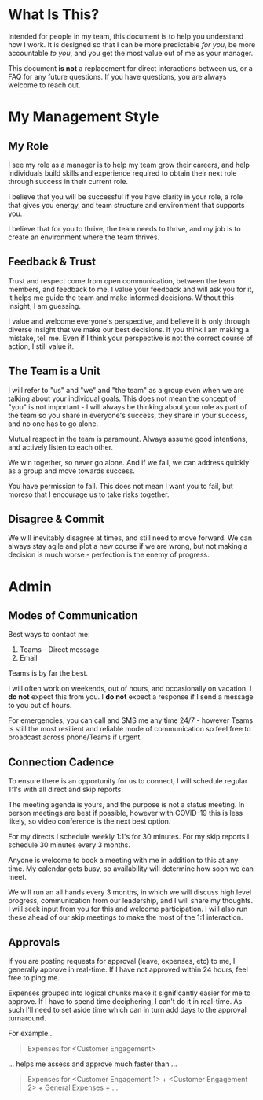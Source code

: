 # What Is This?
Intended for people in my team, this document is to help you understand how I work.  It is designed so that I can be more predictable *for you*, be more accountable *to you*, and you get the most value out of me as your manager. 

This document **is not** a replacement for direct interactions between us, or a FAQ for any future questions.  If you have questions, you are always welcome to reach out.

# My Management Style
## My Role
I see my role as a manager is to help my team grow their careers, and help individuals build skills and experience required to obtain their next role through success in their current role.

I believe that you will be successful if you have clarity in your role, a role that gives you energy, and team structure and environment that supports you.

I believe that for you to thrive, the team needs to thrive, and my job is to create an environment where the team thrives.

## Feedback & Trust
Trust and respect come from open communication, between the team members, and feedback to me.  I value your feedback and will ask you for it, it helps me guide the team and make informed decisions.  Without this insight, I am guessing.

I value and welcome everyone's perspective, and believe it is only through diverse insight that we make our best decisions.  If you think I am making a mistake, tell me.  Even if I think your perspective is not the correct course of action, I still value it.  

## The Team is a Unit
I will refer to "us" and "we" and "the team" as a group even when we are talking about your individual goals.  This does not mean the concept of "you" is not important - I will always be thinking about your role as part of the team so you share in everyone's success, they share in your success, and no one has to go alone.

Mutual respect in the team is paramount.  Always assume good intentions, and actively listen to each other.

We win together, so never go alone.  And if we fail, we can address quickly as a group and move towards success.

You have permission to fail.  This does not mean I want you to fail, but moreso that I encourage us to take risks together.

## Disagree & Commit
We will inevitably disagree at times, and still need to move forward. We can always stay agile and plot a new course if we are wrong, but not making a decision is much worse - perfection is the enemy of progress.

# Admin
## Modes of Communication
Best ways to contact me:
1. Teams - Direct message 
2. Email

Teams is by far the best.  

I will often work on weekends, out of hours, and occasionally on vacation.  I **do not** expect this from you.  I **do not** expect a response if I send a message to you out of hours.

For emergencies, you can call and SMS me any time 24/7 - however Teams is still the most resilient and reliable mode of communication so feel free to broadcast across phone/Teams if urgent.

## Connection Cadence
To ensure there is an opportunity for us to connect, I will schedule regular 1:1's with all direct and skip reports.  

The meeting agenda is yours, and the purpose is not a status meeting.  In person meetings are best if possible, however with COVID-19 this is less likely, so video conference is the next best option.

For my directs I schedule weekly 1:1's for 30 minutes.  For my skip reports I schedule 30 minutes every 3 months.

Anyone is welcome to book a meeting with me in addition to this at any time.  My calendar gets busy, so availability will determine how soon we can meet.

We will run an all hands every 3 months, in which we will discuss high level progress, communication from our leadership, and I will share my thoughts.  I will seek input from you for this and welcome participation.  I will also run these ahead of our skip meetings to make the most of the 1:1 interaction.

## Approvals
If you are posting requests for approval (leave, expenses, etc) to me, I generally approve in real-time.  If I have not approved within 24 hours, feel free to ping me.

Expenses grouped into logical chunks make it significantly easier for me to approve.  If I have to spend time deciphering, I can't do it in real-time.  As such I'll need to set aside time which can in turn add days to the approval turnaround.

For example...
> Expenses for &lt;Customer Engagement&gt; 

... helps me assess and approve much faster than ... 

> Expenses for &lt;Customer Engagement 1&gt; + &lt;Customer Engagement 2&gt; + General Expenses + ...
